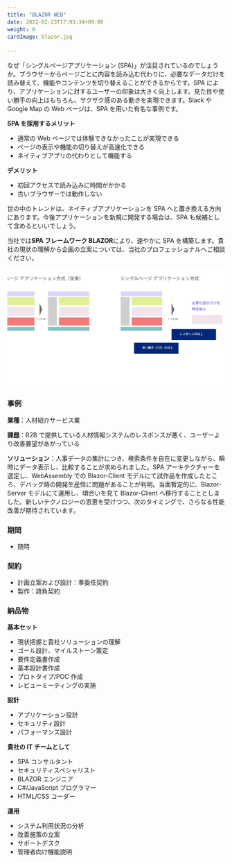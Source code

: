 ```yaml
---
title: "BLAZOR WEB"
date: 2022-02-23T17:03:34+09:00
weight: 0
cardImage: blazor.jpg

---
```


なぜ「シングルページアプリケーション (SPA)」が注目されているのでしょうか。ブラウザーからページごとに内容を読み込む代わりに、必要なデータだけを読み替えて、機能やコンテンツを切り替えることができるからです。SPA により、アプリケーションに対するユーザーの印象は大きく向上します。見た目や使い勝手の向上はもちろん、サクサク感のある動きを実現できます。Slack や Google Map の Web ページは、SPA を用いた有名な事例です。

**SPA を採用するメリット**

- 通常の Web ページでは体験できなかったことが実現できる
- ページの表示や機能の切り替えが高速化できる
- ネイティブアプリの代わりとして機能する

**デメリット**

- 初回アクセスで読み込みに時間がかかる
- 古いブラウザーでは動作しない

世の中のトレンドは、ネイティブアプリケーションを SPA へと置き換える方向にあります。今後アプリケーションを新規に開発する場合は、SPA も候補として含めるといいでしょう。

当社では**SPA フレームワーク BLAZOR**により、速やかに SPA を構築します。貴社の現状の理解から企画の立案については、当社のプロフェッショナルへご相談ください。

![ Image is not Available !](blazor-web.webp)

### 事例

**業種**：人材紹介サービス業

**課題**：B2B で提供している人材情報システムのレスポンスが悪く、ユーザーより改善要望があがっている

**ソリューション**：人事データの集計につき、検索条件を自在に変更しながら、瞬時にデータ表示し、比較することが求められました。SPA アーキテクチャーを選定し、WebAssembly での Blazor-Client モデルにて試作品を作成したところ、デバッグ時の開発生産性に問題があることが判明。当面暫定的に、Blazor-Server モデルにて運用し、頃合いを見て Blazor-Client へ移行することとしました。新しいテクノロジーの恩恵を受けつつ、次のタイミングで、さらなる性能改善が期待されています。

### 期間
- 随時

### 契約

- 計画立案および設計：準委任契約
- 製作：請負契約

### 納品物

**基本セット**

- 現状把握と貴社ソリューションの理解
- ゴール設計、マイルストーン策定
- 要件定義書作成
- 基本設計書作成
- プロトタイプ/POC 作成
- レビューミーティングの実施



**設計**

- アプリケーション設計
- セキュリティ設計
- パフォーマンス設計

**貴社の IT チームとして**

- SPA コンサルタント
- セキュリティスペシャリスト
- BLAZOR エンジニア
- C#/JavaScript プログラマー
- HTML/CSS コーダー

**運用**

- システム利用状況の分析
- 改善施策の立案
- サポートデスク
- 管理者向け機能説明